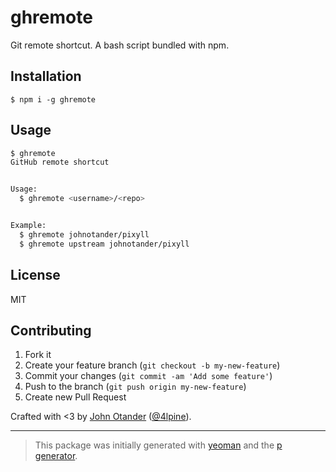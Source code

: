 # ghremote

Git remote shortcut. A bash script bundled with npm.

## Installation

```
$ npm i -g ghremote
```

## Usage

```sh
$ ghremote
GitHub remote shortcut


Usage:
  $ ghremote <username>/<repo>


Example:
  $ ghremote johnotander/pixyll
  $ ghremote upstream johnotander/pixyll
```

## License

MIT

## Contributing

1. Fork it
2. Create your feature branch (`git checkout -b my-new-feature`)
3. Commit your changes (`git commit -am 'Add some feature'`)
4. Push to the branch (`git push origin my-new-feature`)
5. Create new Pull Request

Crafted with <3 by [John Otander](http://johnotander.com) ([@4lpine](https://twitter.com/4lpine)).

***

> This package was initially generated with [yeoman](http://yeoman.io) and the [p generator](https://github.com/johnotander/generator-p.git). 
